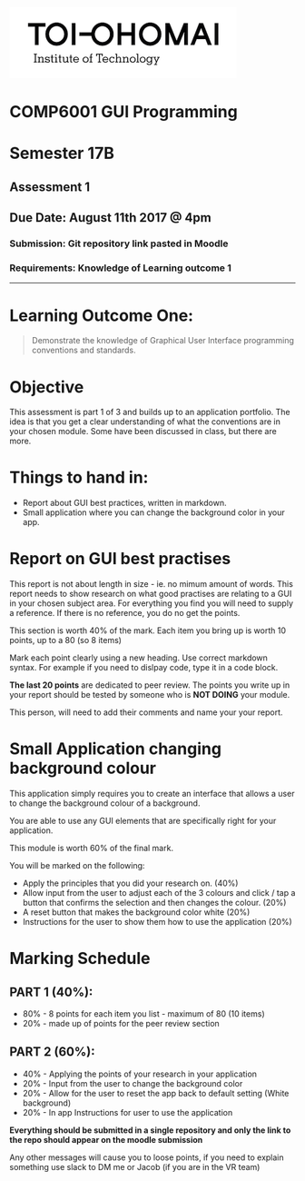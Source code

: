 ![Toi Ohomai Logo](../images/toi-logo.jpg)

# COMP6001 GUI Programming
# Semester 17B

## Assessment 1
## Due Date: August 11th 2017 @ 4pm

### Submission: Git repository link pasted in Moodle
### Requirements: Knowledge of Learning outcome 1
---

# Learning Outcome One:
> Demonstrate the knowledge of Graphical User Interface programming conventions and standards.

# Objective
This assessment is part 1 of 3 and builds up to an application portfolio.
The idea is that you get a clear understanding of what the conventions are in your chosen module. Some have been discussed in class, but there are more.

# Things to hand in:
* Report about GUI best practices, written in markdown.
* Small application where you can change the background color in your app.

# Report on GUI best practises
This report is not about length in size - ie. no mimum amount of words.
This report needs to show research on what good practises are relating to a GUI in your chosen subject area.
For everything you find you will need to supply a reference. If there is no reference, you do no get the points. 

This section is worth 40% of the mark.
Each item you bring up is worth 10 points, up to a 80 (so 8 items)

Mark each point clearly using a new heading.
Use correct markdown syntax. For example if you need to dislpay code, type it in a code block.

**The last 20 points** are dedicated to peer review.
The points you write up in your report should be tested by someone who is **NOT DOING** your module.

This person, will need to add their comments and name your your report.

# Small Application changing background colour

This application simply requires you to create an interface that allows a user to change the background colour of a background.

You are able to use any GUI elements that are specifically right for your application. 

This module is worth 60% of the final mark.

You will be marked on the following:

* Apply the principles that you did your research on. (40%)
* Allow input from the user to adjust each of the 3 colours and click / tap a button that confirms the selection and then changes the colour. (20%)
* A reset button that makes the background color white (20%)
* Instructions for the user to show them how to use the application (20%)

# Marking Schedule

## PART 1 (40%):
* 80% - 8 points for each item you list - maximum of 80 (10 items)
* 20% - made up of points for the peer review section

## PART 2 (60%):
* 40% - Applying the points of your research in your application
* 20% - Input from the user to change the background color
* 20% - Allow for the user to reset the app back to default setting (White background)
* 20% - In app Instructions for user to use the application

**Everything should be submitted in a single repository and only the link to the repo should appear on the moodle submission**

Any other messages will cause you to loose points, if you need to explain something use slack to DM me or Jacob (if you are in the VR team)


